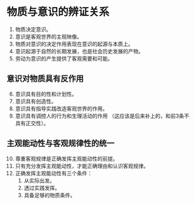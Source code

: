 # 物质与意识的辨证关系

1. 物质决定意识。
2. 意识是客观世界的主观映像。
3. 物质对意识的决定作用表现在意识的起源与本质上。
4. 意识起源于自然的长期发展，也是社会历史发展的产物。
5. 劳动为意识的产生提供了客观需要和可能。

## 意识对物质具有反作用

6. 意识具有目的性和计划性。
7. 意识具有创造性。
8. 意识具有指导实践改造客观世界的作用。
9. 意识具有调控人的行为和生理活动的作用 （这应该是后来补上的，和前3条不具有正交性）。

## 主观能动性与客观规律性的统一

10. 尊重客观规律是正确发挥主观能动性的前提。
11. 只有充分发挥主观能动性，才能正确理由和认识客观规律。
12. 正确发挥主观能动性有三个条件：
	1. 从实际出发。
	2. 透过实践发挥。
	3. 具备足够的物质条件。